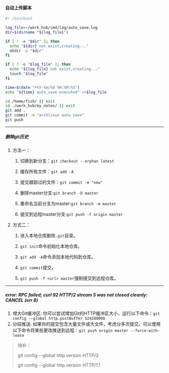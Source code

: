 #### 自动上传脚本

```bash
#! /bin/bash

log_file=~/work_hub/cmd/log/auto_save.log
dir=$(dirname "${log_file}")

if [ ! -e "$dir" ]; then
  echo "${dir} not exist,creating..."
  mkdir -p "$dir"
fi

if [ ! -e "$log_file" ]; then
  echo "${log_file} not exist,creating..."
  touch "$log_file"
fi

time=$(date "+%Y-%m/%d %H:%M:%S")
echo "${time} auto_save executed" >>$log_file

cd /home/fish/ || exit
cd ./work_hub/my_notes/ || exit
git add .
git commit -m "archlinux auto save"
git push
```



---

##### 删除git历史

1. 方法一：

   1. 切换到新分支：`git checkout --orphan latest`
   2. 缓存所有文件：`git add -A`
   3. 提交跟踪过的文件：`git commit -m "new"`

   4. 删除master分支:`git branch -D master`

   5. 重命名当前分支为master:`git branch -m master`

   6. 提交到远程master分支:`git push -f origin master`

2. 方式二：

   1. 进入本地仓库删除`.git`目录。
   2. `git init`命令初始化本地仓库。
   3. `git add -A`命令添加本地代码到仓库。

   4. `git commit`提交。
   5. `git push -f <url> master`强制提交到远程仓库。

---

##### error: RPC failed; curl 92 HTTP/2 stream 5 was not closed cleanly: CANCEL (err 8)

1. 增大Git缓冲区: 你可以尝试增加Git的HTTP缓冲区大小，运行以下命令：`git config --global http.postBuffer 524288000`
2. 分段推送: 如果你的提交包含大量文件或大文件，考虑分多次提交。可以使用以下命令将某些更改推送到远程：`git push origin master --force-with-lease`





> 待补：
>
> git config --global http.version HTTP/2
>
> git config --global http.version HTTP/1.1


